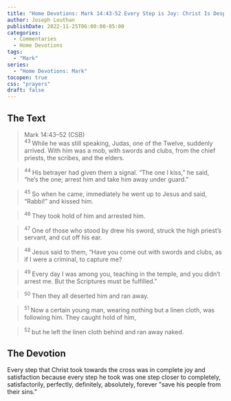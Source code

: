 ```yaml
---
title: "Home Devotions: Mark 14:43-52 Every Step is Joy: Christ Is Despised For Us"
author: Joseph Louthan
publishDate: 2022-11-25T06:00:00-05:00
categories:
  - Commentaries
  - Home Devotions
tags:
  - "Mark"
series:
  - "Home Devotions: Mark"
tocopen: true
css: "prayers"
draft: false
---
```

## The Text

>Mark 14:43–52 (CSB)  
><sup> 43 </sup> While he was still speaking, Judas, one of the Twelve, suddenly arrived. With him was a mob, with swords and clubs, from the chief priests, the scribes, and the elders. 

><sup> 44 </sup> His betrayer had given them a signal. “The one I kiss,” he said, “he’s the one; arrest him and take him away under guard.” 

><sup> 45 </sup> So when he came, immediately he went up to Jesus and said, “Rabbi!” and kissed him. 

><sup> 46 </sup> They took hold of him and arrested him. 

><sup> 47 </sup> One of those who stood by drew his sword, struck the high priest’s servant, and cut off his ear. 

><sup> 48 </sup> Jesus said to them, “Have you come out with swords and clubs, as if I were a criminal, to capture me? 

><sup> 49 </sup> Every day I was among you, teaching in the temple, and you didn’t arrest me. But the Scriptures must be fulfilled.” 

><sup> 50 </sup> Then they all deserted him and ran away. 

><sup> 51 </sup> Now a certain young man, wearing nothing but a linen cloth, was following him. They caught hold of him, 

><sup> 52 </sup> but he left the linen cloth behind and ran away naked.

## The Devotion



Every step that Christ took towards the cross was in complete joy and satisfaction because every step he took was one step closer to completely, satisfactorily, perfectly, definitely, absolutely, forever "save his people from their sins."
